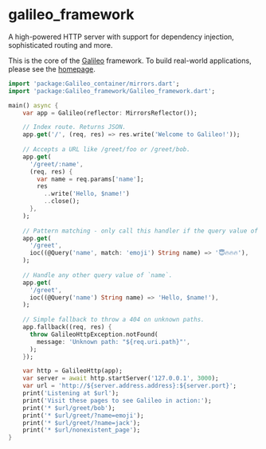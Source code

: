 # galileo_framework

A high-powered HTTP server with support for dependency injection, sophisticated routing and more.

This is the core of the [Galileo](https://github.com/insinfo/galileo) framework.
To build real-world applications, please see the [homepage](https://galileo-dart.dev).

```dart
import 'package:Galileo_container/mirrors.dart';
import 'package:Galileo_framework/Galileo_framework.dart';

main() async {
    var app = Galileo(reflector: MirrorsReflector());

    // Index route. Returns JSON.
    app.get('/', (req, res) => res.write('Welcome to Galileo!'));
  
    // Accepts a URL like /greet/foo or /greet/bob.
    app.get(
      '/greet/:name',
      (req, res) {
        var name = req.params['name'];
        res
          ..write('Hello, $name!')
          ..close();
      },
    );
    
    // Pattern matching - only call this handler if the query value of `name` equals 'emoji'.
    app.get(
      '/greet',
      ioc((@Query('name', match: 'emoji') String name) => '😇🔥🔥🔥'),
    );
    
    // Handle any other query value of `name`.
    app.get(
      '/greet',
      ioc((@Query('name') String name) => 'Hello, $name!'),
    );
    
    // Simple fallback to throw a 404 on unknown paths.
    app.fallback((req, res) {
      throw GalileoHttpException.notFound(
        message: 'Unknown path: "${req.uri.path}"',
      );
    });

    var http = GalileoHttp(app);
    var server = await http.startServer('127.0.0.1', 3000);
    var url = 'http://${server.address.address}:${server.port}';
    print('Listening at $url');
    print('Visit these pages to see Galileo in action:');
    print('* $url/greet/bob');
    print('* $url/greet/?name=emoji');
    print('* $url/greet/?name=jack');
    print('* $url/nonexistent_page');
}
```
